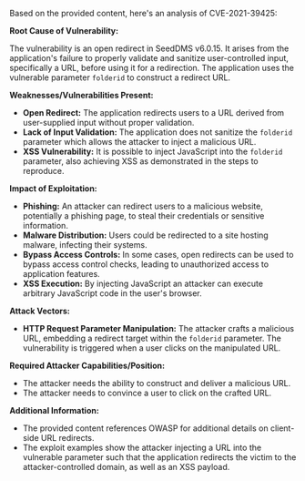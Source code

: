 Based on the provided content, here's an analysis of CVE-2021-39425:

**Root Cause of Vulnerability:**

The vulnerability is an open redirect in SeedDMS v6.0.15. It arises from the application's failure to properly validate and sanitize user-controlled input, specifically a URL, before using it for a redirection. The application uses the vulnerable parameter `folderid` to construct a redirect URL.

**Weaknesses/Vulnerabilities Present:**

*   **Open Redirect:** The application redirects users to a URL derived from user-supplied input without proper validation.
*   **Lack of Input Validation:** The application does not sanitize the `folderid` parameter which allows the attacker to inject a malicious URL.
*  **XSS Vulnerability:** It is possible to inject JavaScript into the `folderid` parameter, also achieving XSS as demonstrated in the steps to reproduce.

**Impact of Exploitation:**

*   **Phishing:** An attacker can redirect users to a malicious website, potentially a phishing page, to steal their credentials or sensitive information.
*   **Malware Distribution:** Users could be redirected to a site hosting malware, infecting their systems.
*   **Bypass Access Controls:** In some cases, open redirects can be used to bypass access control checks, leading to unauthorized access to application features.
*   **XSS Execution:** By injecting JavaScript an attacker can execute arbitrary JavaScript code in the user's browser.

**Attack Vectors:**

*   **HTTP Request Parameter Manipulation:** The attacker crafts a malicious URL, embedding a redirect target within the `folderid` parameter. The vulnerability is triggered when a user clicks on the manipulated URL.

**Required Attacker Capabilities/Position:**

*   The attacker needs the ability to construct and deliver a malicious URL.
*   The attacker needs to convince a user to click on the crafted URL.

**Additional Information:**

*   The provided content references OWASP for additional details on client-side URL redirects.
* The exploit examples show the attacker injecting a URL into the vulnerable parameter such that the application redirects the victim to the attacker-controlled domain, as well as an XSS payload.